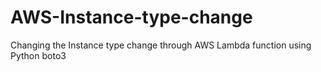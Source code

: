 # AWS-Instance-type-change
Changing the Instance type change through AWS Lambda function using Python boto3

